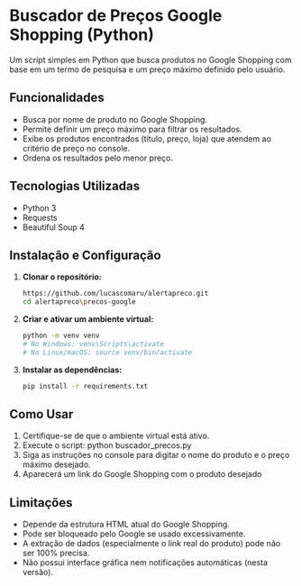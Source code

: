 # Buscador de Preços Google Shopping (Python)

Um script simples em Python que busca produtos no Google Shopping com base em um termo de pesquisa e um preço máximo definido pelo usuário.

## Funcionalidades

*   Busca por nome de produto no Google Shopping.
*   Permite definir um preço máximo para filtrar os resultados.
*   Exibe os produtos encontrados (título, preço, loja) que atendem ao critério de preço no console.
*   Ordena os resultados pelo menor preço.

## Tecnologias Utilizadas

*   Python 3
*   Requests 
*   Beautiful Soup 4 

## Instalação e Configuração

1.  **Clonar o repositório:**
    ```bash
    https://github.com/lucascomaru/alertapreco.git
    cd alertapreco\precos-google
    ```

2.  **Criar e ativar um ambiente virtual:**
    ```bash
    python -m venv venv
    # No Windows: venv\Scripts\activate
    # No Linux/macOS: source venv/bin/activate
    ```

3.  **Instalar as dependências:**
    ```bash
    pip install -r requirements.txt
    ```

## Como Usar

1.  Certifique-se de que o ambiente virtual está ativo.
2.  Execute o script:  python buscador_precos.py 
3.  Siga as instruções no console para digitar o nome do produto e o preço máximo desejado.
4.  Aparecerá um link do Google Shopping com o produto desejado

## Limitações

*   Depende da estrutura HTML atual do Google Shopping.
*   Pode ser bloqueado pelo Google se usado excessivamente.
*   A extração de dados (especialmente o link real do produto) pode não ser 100% precisa.
*   Não possui interface gráfica nem notificações automáticas (nesta versão).
